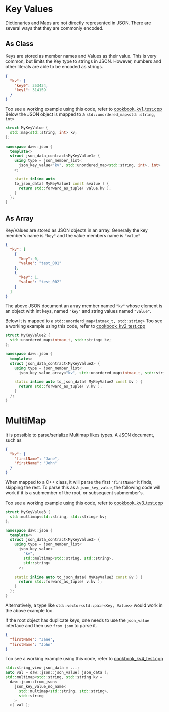 # Key Values

Dictionaries and Maps are not directly represented in JSON. There are several ways that they are commonly encoded.

## As Class

Keys are stored as member names and Values as their value. This is very common, but limits the Key type to strings in
JSON. However, numbers and other literals are able to be encoded as strings.

```json
{
  "kv": {
    "key0": 353434,
    "key1": 314159
  }
}
```

Too see a working example using this code, refer to [cookbook_kv1_test.cpp](../../tests/src/cookbook_kv1_test.cpp)
Below the JSON object is mapped to a `std::unordered_map<std::string, int>`

```c++
struct MyKeyValue {
  std::map<std::string, int> kv;
};

namespace daw::json {
  template<>
  struct json_data_contract<MyKeyValue1> {
    using type = json_member_list<
      json_key_value<"kv", std::unordered_map<std::string, int>, int>
    >;

    static inline auto
    to_json_data( MyKeyValue1 const &value ) {
      return std::forward_as_tuple( value.kv );
    }
  };
}
```

## As Array

Key/Values are stored as JSON objects in an array. Generally the key member's name is `"key"` and the value members name
is `"value"`

```json
{
  "kv": [
    {
      "key": 0,
      "value": "test_001"
    },
    {
      "key": 1,
      "value": "test_002"
    }
  ]
}
```

The above JSON document an array member named `"kv"` whose element is an object with int keys, named `"key"` and string
values named `"value"`.

Below it is mapped to a `std::unorderd_map<intmax_t, std::string>`
Too see a working example using this code, refer to [cookbook_kv2_test.cpp](../../tests/src/cookbook_kv2_test.cpp)

```c++
struct MyKeyValue2 {
  std::unordered_map<intmax_t, std::string> kv;
};

namespace daw::json {
  template<>
  struct json_data_contract<MyKeyValue2> {
    using type = json_member_list<
      json_key_value_array<"kv", std::unordered_map<intmax_t, std::string>>>;

    static inline auto to_json_data( MyKeyValue2 const &v ) {
      return std::forward_as_tuple( v.kv );
    }
  };
} 
```

# MultiMap

It is possible to parse/serialize Multimap likes types. A JSON document, such as

```json
{
  "kv": {
    "firstName": "Jane",
    "firstName": "John"
  }
}
```

When mapped to a C++ class, it will parse the first `"firstName"` it finds, skipping the rest. To parse this as
a `json_key_value`, the following code will work if it is a submember of the root, or subsequent submember's.

Too see a working example using this code, refer to [cookbook_kv3_test.cpp](../../tests/src/cookbook_kv3_test.cpp)

```c++
struct MyKeyValue3 {
  std::multimap<std::string, std::string> kv;
};

namespace daw::json {
  template<>
  struct json_data_contract<MyKeyValue3> {
    using type = json_member_list<
      json_key_value<
        "kv", 
        std::multimap<std::string, std::string>, 
        std::string>
      >;

    static inline auto to_json_data( MyKeyValue3 const &v ) {
      return std::forward_as_tuple( v.kv );
    }
  };
} 
```

Alternatively, a type like `std::vector<std::pair<Key, Value>>` would work in the above example too.

If the root object has duplicate keys, one needs to use the `json_value` interface and then use `from_json` to parse it.

```json
{
  "firstName": "Jane",
  "firstName": "John"
}
```

Too see a working example using this code, refer to [cookbook_kv4_test.cpp](../../tests/src/cookbook_kv4_test.cpp)

```c++
std::string_view json_data = ...;
auto val = daw::json::json_value( json_data );
std::multimap<std::string, std::string kv = 
  daw::json::from_json<
    json_key_value_no_name< 
      std::multimap<std::string, std::string>,
      std::string
    >
  >( val );
```
